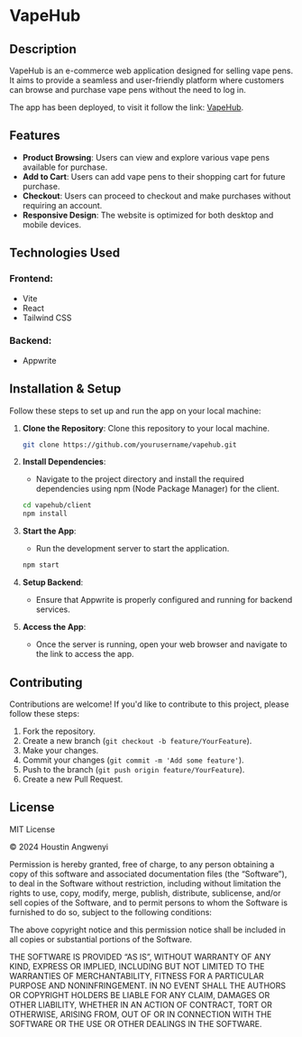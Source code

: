 # VapeHub

## Description
VapeHub is an e-commerce web application designed for selling vape pens. It aims to provide a seamless and user-friendly platform where customers can browse and purchase vape pens without the need to log in.

The app has been deployed, to visit it follow the link: [VapeHub](https://vapehub.onrender.com).

## Features
- **Product Browsing**: Users can view and explore various vape pens available for purchase.
- **Add to Cart**: Users can add vape pens to their shopping cart for future purchase.
- **Checkout**: Users can proceed to checkout and make purchases without requiring an account.
- **Responsive Design**: The website is optimized for both desktop and mobile devices.

## Technologies Used
### Frontend:
- Vite
- React
- Tailwind CSS

### Backend:
- Appwrite

## Installation & Setup
Follow these steps to set up and run the app on your local machine:

1. **Clone the Repository**: Clone this repository to your local machine.
    ```bash
    git clone https://github.com/yourusername/vapehub.git
    ```

2. **Install Dependencies**:
    - Navigate to the project directory and install the required dependencies using npm (Node Package Manager) for the client.
    ```bash
    cd vapehub/client
    npm install
    ```

3. **Start the App**:
    - Run the development server to start the application.
    ```bash
    npm start
    ```

4. **Setup Backend**:
    - Ensure that Appwrite is properly configured and running for backend services.

5. **Access the App**:
    - Once the server is running, open your web browser and navigate to the link to access the app.

## Contributing
Contributions are welcome! If you'd like to contribute to this project, please follow these steps:

1. Fork the repository.
2. Create a new branch (`git checkout -b feature/YourFeature`).
3. Make your changes.
4. Commit your changes (`git commit -m 'Add some feature'`).
5. Push to the branch (`git push origin feature/YourFeature`).
6. Create a new Pull Request.

## License

MIT License

© 2024 Houstin Angwenyi

Permission is hereby granted, free of charge, to any person obtaining a copy of this software and associated documentation files (the “Software”), to deal in the Software without restriction, including without limitation the rights to use, copy, modify, merge, publish, distribute, sublicense, and/or sell copies of the Software, and to permit persons to whom the Software is furnished to do so, subject to the following conditions:

The above copyright notice and this permission notice shall be included in all copies or substantial portions of the Software.

THE SOFTWARE IS PROVIDED “AS IS”, WITHOUT WARRANTY OF ANY KIND, EXPRESS OR IMPLIED, INCLUDING BUT NOT LIMITED TO THE WARRANTIES OF MERCHANTABILITY, FITNESS FOR A PARTICULAR PURPOSE AND NONINFRINGEMENT. IN NO EVENT SHALL THE AUTHORS OR COPYRIGHT HOLDERS BE LIABLE FOR ANY CLAIM, DAMAGES OR OTHER LIABILITY, WHETHER IN AN ACTION OF CONTRACT, TORT OR OTHERWISE, ARISING FROM, OUT OF OR IN CONNECTION WITH THE SOFTWARE OR THE USE OR OTHER DEALINGS IN THE SOFTWARE.